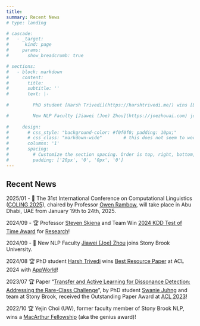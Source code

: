 ```yaml
---
title:
summary: Recent News
# type: landing

# cascade:
#   - _target:
#      kind: page
#     params:
#       show_breadcrumb: true

# sections:
#   - block: markdown
#     content:
#       title:
#       subtitle: ''
#       text: |-
    
#         PhD student [Harsh Trivedi](https://harshtrivedi.me/) wins [Best Resource Paper](https://aclanthology.org/2024.acl-long.850/) at ACL 2024 with [AppWorld](https://appworld.dev/)

#         New NLP Faculty [Jiawei (Joe) Zhou](https://joezhouai.com) joins Stony Brook University
    
#     design:
#       # css_style: "background-color: #f0f0f0; padding: 10px;"
#       # css_class: "markdown-wide"        # this does not seem to work
#       columns: '1'
#       spacing:
#         # Customize the section spacing. Order is top, right, bottom, left.
#         padding: ['20px', '0', '0px', '0']
---
```


## Recent News

2025/01 - 📣 The 31st International Conference on Computational Linguistics ([COLING 2025](https://coling2025.org/)), chaired by Professor [Owen Rambow](https://www.cs.stonybrook.edu/people/faculty/owenrambow), will take place in Abu Dhabi, UAE from January 19th to 24th, 2025.

2024/09 - 🏆 Professor [Steven Skiena](https://www3.cs.stonybrook.edu/~skiena/) and Team Win [2024 KDD Test of Time Award](https://kdd2024.kdd.org/) for [Research](https://news.stonybrook.edu/university/steven-skiena-and-team-win-2024-kdd-test-of-time-award-for-research/)!

2024/09 - 🎉 New NLP Faculty [Jiawei (Joe) Zhou](https://joezhouai.com) joins Stony Brook University.

2024/08 🏆 PhD student [Harsh Trivedi](https://harshtrivedi.me/) wins [Best Resource Paper](https://aclanthology.org/2024.acl-long.850/) at ACL 2024 with [AppWorld](https://appworld.dev/)!

2023/07 🏆 Paper “[Transfer and Active Learning for Dissonance Detection: Addressing the Rare-Class Challenge](https://aclanthology.org/2023.acl-long.665/)”, by PhD student [Swanie Juhng](https://swaniejuhng.github.io/) and team at Stony Brook, received the Outstanding Paper Award at [ACL 2023](https://2023.aclweb.org/)!

2022/10 🏆 Yejin Choi (UW), former faculty member of Stony Brook NLP, wins a [MacArthur Fellowship](https://www.macfound.org/fellows/class-of-2022/yejin-choi) (aka the genius award)!

